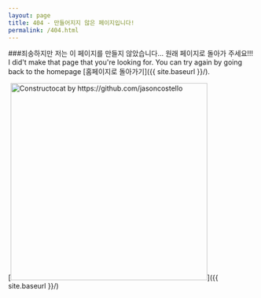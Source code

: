 ```yaml
---
layout: page
title: 404 - 만들어지지 않은 페이지입니다!
permalink: /404.html
---
```


###죄송하지만 저는 이 페이지를 만들지 않았습니다... 원래 페이지로 돌아가 주세요!!!<br>I did't make that page that you're looking for. You can try again by going back to the homepage   [홈페이지로 돌아가기]({{ site.baseurl }}/).

[<img src="{{ site.baseurl }}/images/404.jpg" alt="Constructocat by https://github.com/jasoncostello" style="width: 400px;"/>]({{ site.baseurl }}/)
